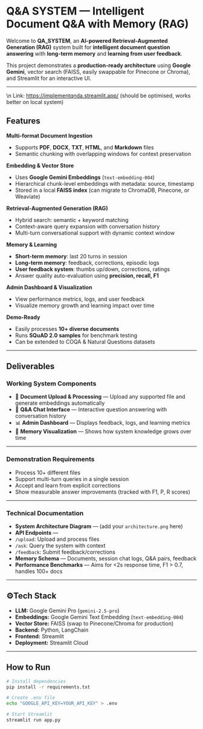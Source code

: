 #  Q&A SYSTEM — Intelligent Document Q&A with Memory (RAG)

Welcome to **QA_SYSTEM**, an **AI-powered Retrieval-Augmented Generation (RAG)** system built for **intelligent document question answering** with **long-term memory** and **learning from user feedback**.

This project demonstrates a **production-ready architecture** using **Google Gemini**, vector search (FAISS, easily swappable for Pinecone or Chroma), and Streamlit for an interactive UI.

---
\n Link: https://implementqnda.streamlit.app/ (should be optimised, works better on local system)
## Features

 **Multi-format Document Ingestion**  
- Supports **PDF**, **DOCX**, **TXT**, **HTML**, and **Markdown** files  
- Semantic chunking with overlapping windows for context preservation

**Embedding & Vector Store**  
- Uses **Google Gemini Embeddings** (`text-embedding-004`)  
- Hierarchical chunk-level embeddings with metadata: source, timestamp  
- Stored in a local **FAISS index** (can migrate to ChromaDB, Pinecone, or Weaviate)

**Retrieval-Augmented Generation (RAG)**  
- Hybrid search: semantic + keyword matching  
- Context-aware query expansion with conversation history  
- Multi-turn conversational support with dynamic context window

**Memory & Learning**  
- **Short-term memory**: last 20 turns in session  
- **Long-term memory**: feedback, corrections, episodic logs  
- **User feedback system**: thumbs up/down, corrections, ratings  
- Answer quality auto-evaluation using **precision, recall, F1**

**Admin Dashboard & Visualization**  
- View performance metrics, logs, and user feedback  
- Visualize memory growth and learning impact over time

**Demo-Ready**  
- Easily processes **10+ diverse documents**  
- Runs **SQuAD 2.0 samples** for benchmark testing  
- Can be extended to COQA & Natural Questions datasets

---

## Deliverables

### **Working System Components**
- 📂 **Document Upload & Processing** — Upload any supported file and generate embeddings automatically
- 💬 **Q&A Chat Interface** — Interactive question answering with conversation history
- 📊 **Admin Dashboard** — Displays feedback, logs, and learning metrics
- 🧠 **Memory Visualization** — Shows how system knowledge grows over time

---

### **Demonstration Requirements**
- Process 10+ different files
- Support multi-turn queries in a single session
- Accept and learn from explicit corrections
- Show measurable answer improvements (tracked with F1, P, R scores)

---

### **Technical Documentation**
-  **System Architecture Diagram** — (add your `architecture.png` here)
-  **API Endpoints** —  
  - `/upload`: Upload and process files  
  - `/ask`: Query the system with context  
  - `/feedback`: Submit feedback/corrections  
-  **Memory Schema** — Documents, session chat logs, Q&A pairs, feedback
-  **Performance Benchmarks** — Aims for <2s response time, F1 > 0.7, handles 100+ docs

---

## ⚙Tech Stack

- **LLM:** Google Gemini Pro (`gemini-2.5-pro`)
- **Embeddings:** Google Gemini Text Embedding (`text-embedding-004`)
- **Vector Store:** FAISS (swap to Pinecone/Chroma for production)
- **Backend:** Python, LangChain
- **Frontend:** Streamlit
- **Deployment:** Streamlit Cloud

---

##  How to Run

```bash
# Install dependencies
pip install -r requirements.txt

# Create .env file
echo "GOOGLE_API_KEY=YOUR_API_KEY" > .env

# Start Streamlit
streamlit run app.py
